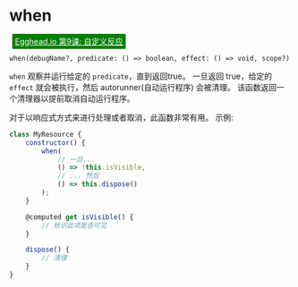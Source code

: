 # when

<a style="color: white; background:green;padding:5px;margin:5px;border-radius:2px" href="https://egghead.io/lessons/react-write-custom-mobx-reactions-with-when-and-autorun">Egghead.io 第9课: 自定义反应</a>

`when(debugName?, predicate: () => boolean, effect: () => void, scope?)`

`when` 观察并运行给定的 `predicate`，直到返回true。
一旦返回 true，给定的 `effect` 就会被执行，然后 autorunner(自动运行程序) 会被清理。
该函数返回一个清理器以提前取消自动运行程序。

对于以响应式方式来进行处理或者取消，此函数非常有用。
示例:

```javascript
class MyResource {
	constructor() {
		when(
			// 一旦...
			() => !this.isVisible,
			// ... 然后
			() => this.dispose()
		);
	}

	@computed get isVisible() {
		// 标识此项是否可见
	}

	dispose() {
		// 清理
	}
}

```
